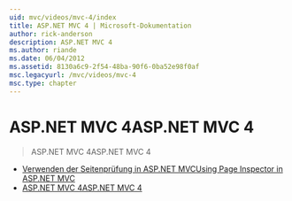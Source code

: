 ```yaml
---
uid: mvc/videos/mvc-4/index
title: ASP.NET MVC 4 | Microsoft-Dokumentation
author: rick-anderson
description: ASP.NET MVC 4
ms.author: riande
ms.date: 06/04/2012
ms.assetid: 8130a6c9-2f54-48ba-90f6-0ba52e98f0af
msc.legacyurl: /mvc/videos/mvc-4
msc.type: chapter
---
```

<a name="aspnet-mvc-4"></a><span data-ttu-id="8af8a-103">ASP.NET MVC 4</span><span class="sxs-lookup"><span data-stu-id="8af8a-103">ASP.NET MVC 4</span></span>
====================
> <span data-ttu-id="8af8a-104">ASP.NET MVC 4</span><span class="sxs-lookup"><span data-stu-id="8af8a-104">ASP.NET MVC 4</span></span>


- [<span data-ttu-id="8af8a-105">Verwenden der Seitenprüfung in ASP.NET MVC</span><span class="sxs-lookup"><span data-stu-id="8af8a-105">Using Page Inspector in ASP.NET MVC</span></span>](using-page-inspector-in-aspnet-mvc.md)
- [<span data-ttu-id="8af8a-106">ASP.NET MVC 4</span><span class="sxs-lookup"><span data-stu-id="8af8a-106">ASP.NET MVC 4</span></span>](aspnet-mvc-4.md)
